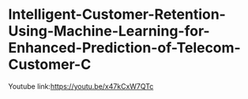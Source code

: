 # Intelligent-Customer-Retention-Using-Machine-Learning-for-Enhanced-Prediction-of-Telecom-Customer-C
Youtube link:https://youtu.be/x47kCxW7QTc

